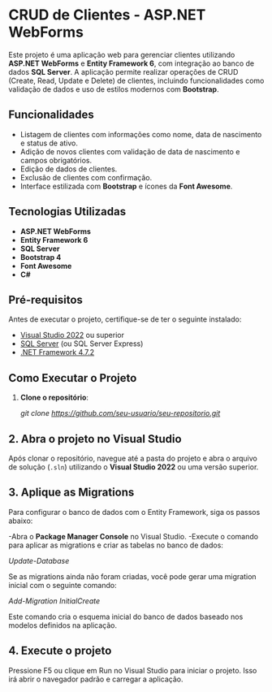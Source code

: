 # CRUD de Clientes - ASP.NET WebForms

Este projeto é uma aplicação web para gerenciar clientes utilizando **ASP.NET WebForms** e **Entity Framework 6**, com integração ao banco de dados **SQL Server**. A aplicação permite realizar operações de CRUD (Create, Read, Update e Delete) de clientes, incluindo funcionalidades como validação de dados e uso de estilos modernos com **Bootstrap**.

## Funcionalidades

- Listagem de clientes com informações como nome, data de nascimento e status de ativo.
- Adição de novos clientes com validação de data de nascimento e campos obrigatórios.
- Edição de dados de clientes.
- Exclusão de clientes com confirmação.
- Interface estilizada com **Bootstrap** e ícones da **Font Awesome**.
  
## Tecnologias Utilizadas

- **ASP.NET WebForms**
- **Entity Framework 6**
- **SQL Server**
- **Bootstrap 4**
- **Font Awesome**
- **C#**

## Pré-requisitos

Antes de executar o projeto, certifique-se de ter o seguinte instalado:

- [Visual Studio 2022](https://visualstudio.microsoft.com/) ou superior
- [SQL Server](https://www.microsoft.com/pt-br/sql-server) (ou SQL Server Express)
- [.NET Framework 4.7.2](https://dotnet.microsoft.com/download/dotnet-framework/net472)

## Como Executar o Projeto

1. **Clone o repositório**:
   
   *git clone https://github.com/seu-usuario/seu-repositorio.git*

## 2. Abra o projeto no Visual Studio

Após clonar o repositório, navegue até a pasta do projeto e abra o arquivo de solução (`.sln`) utilizando o **Visual Studio 2022** ou uma versão superior.

## 3. Aplique as Migrations

Para configurar o banco de dados com o Entity Framework, siga os passos abaixo:

-Abra o **Package Manager Console** no Visual Studio.
-Execute o comando para aplicar as migrations e criar as tabelas no banco de dados:

*Update-Database*

Se as migrations ainda não foram criadas, você pode gerar uma migration inicial com o seguinte comando:

*Add-Migration InitialCreate*

Este comando cria o esquema inicial do banco de dados baseado nos modelos definidos na aplicação.

## 4. Execute o projeto

Pressione F5 ou clique em Run no Visual Studio para iniciar o projeto. Isso irá abrir o navegador padrão e carregar a aplicação.
